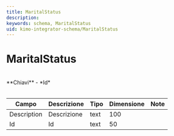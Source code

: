```yaml
---
title: MaritalStatus
description:
keywords: schema, MaritalStatus
uid: kimo-integrator-schema/MaritalStatus
---
```


# MaritalStatus

<br>
**Chiavi**
- *Id*
<br><br>

| Campo | Descrizione | Tipo | Dimensione | Note |
| --- | --- | --- | --- | --- |
| Description | Descrizione | text | 100 |  |
| Id | Id | text | 50 |  |

